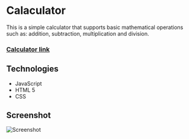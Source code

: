 # Calaculator


This is a simple calculator that supports basic mathematical operations such as: addition, subtraction, multiplication and division.

### [Calculator link](https://mwojcickaa-calculator.netlify.app/ "Calculator")


## Technologies
- JavaScript
- HTML 5
- CSS

## Screenshot

![Screenshot]([https://raw.githubusercontent.com/mwojcickaa/Calculator/development/src/img/kalkulator.PNG](https://scontent-waw1-1.xx.fbcdn.net/v/t1.15752-9/348356431_3419453154987624_3746499787911874600_n.png?_nc_cat=104&ccb=1-7&_nc_sid=ae9488&_nc_ohc=dKdr_5Sppp0AX_8peeq&_nc_ht=scontent-waw1-1.xx&oh=03_AdQgfVEO0F-wvqqJ-4pql9LgHBTekRclTTbt88LqlUqhOg&oe=64955A3D) "Screenshot")
